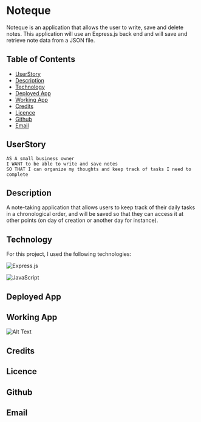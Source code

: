# Noteque

Noteque is an application that allows the user to write, save and delete notes. This application will use an Express.js back end and will save and retrieve note data from a JSON file.

## Table of Contents

- [UserStory](#UserStory)
- [Description](#Description)
- [Technology](#Technology)
- [Deployed App](#DeployedApp)
- [Working App](#WorkingApp)
- [Credits](#Credits)
- [Licence](#Licence)
- [Github](#Github)
- [Email](#Email)

## UserStory

```
AS A small business owner
I WANT to be able to write and save notes
SO THAT I can organize my thoughts and keep track of tasks I need to complete
```

## Description

A note-taking application that allows users to keep track of their daily tasks in a chronological order, and will be saved so that they can access it at other points (on day of creation or another day for instance).

## Technology

For this project, I used the following technologies:

![Express.js](https://img.shields.io/badge/express.js-%23404d59.svg?style=for-the-badge&logo=express&logoColor=%2361DAFB)

![JavaScript](https://img.shields.io/badge/javascript-%23323330.svg?style=for-the-badge&logo=javascript&logoColor=%23F7DF1E)

## Deployed App

## Working App

![Alt Text](https://im2.ezgif.com/tmp/ezgif-2-77ee6ba118.gif)

## Credits

## Licence

## Github

## Email
